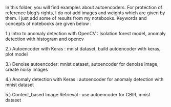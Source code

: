 In this folder, you will find examples about autoencoders. For protection of reference blog’s rights, I do not add images and weights which are given by them. I just add some of results from my notebooks. Keywords and concepts of notebooks are given below : 


1.)	Intro to anomaly detection with OpenCV : Isolation forest model, anomaly detection with histogram and opencv

2.)	Autoencoder with Keras : mnist dataset, build autoencoder with keras, plot model

3.)	Denoise autoencoder: mnist dataset, autoencoder for denoise image, create noisy images

4.)	Anomaly detection with Keras : autoencoder for anomaly detection with mnist dataset

5.)	Content_based Image Retrieval : use autoencoder for CBIR, mnist dataset

